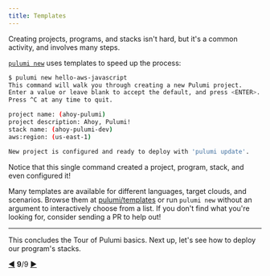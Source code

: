 ```yaml
---
title: Templates
---
```


Creating projects, programs, and stacks isn't hard, but it's a common activity, and involves many steps.

[`pulumi new`](/reference/cli/pulumi_new.html) uses templates to speed up the process:

```bash
$ pulumi new hello-aws-javascript
This command will walk you through creating a new Pulumi project.
Enter a value or leave blank to accept the default, and press <ENTER>.
Press ^C at any time to quit.

project name: (ahoy-pulumi)
project description: Ahoy, Pulumi!
stack name: (ahoy-pulumi-dev)
aws:region: (us-east-1)

New project is configured and ready to deploy with 'pulumi update'.
```

Notice that this single command created a project, program, stack, and even configured it!

Many templates are available for different languages, target clouds, and scenarios.  Browse them at
[pulumi/templates](https://github.com/pulumi/templates) or run `pulumi new` without an argument to interactively
choose from a list.  If you don't find what you're looking for, consider sending a PR to help out!

***

This concludes the Tour of Pulumi basics.  Next up, let's see how to deploy our program's stacks.

<div class="tour-nav">
    <a class="tour-button enabled" href="basics-configuration.html" title="Configuration">◀</a>
    <span class="tour-index"><strong>9</strong>/9</span>
    <a class="tour-button enabled" href="deployments.html" title="Deployments">▶</a>
</div>
